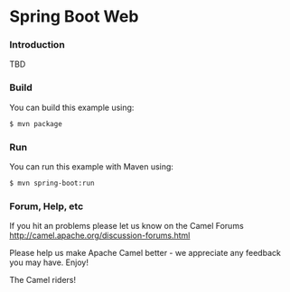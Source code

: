 # Spring Boot Web

### Introduction

TBD

### Build

You can build this example using:

```sh
$ mvn package
```

### Run

You can run this example with Maven using:

```sh
$ mvn spring-boot:run
```


### Forum, Help, etc

If you hit an problems please let us know on the Camel Forums
<http://camel.apache.org/discussion-forums.html>

Please help us make Apache Camel better - we appreciate any feedback you may have. Enjoy!

The Camel riders!